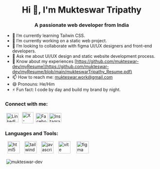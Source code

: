 <h1 align="center">Hi 👋, I'm Mukteswar Tripathy</h1>

<h3 align="center">A passionate web developer from India</h3>

- 🌱 I’m currently learning Tailwin CSS.
- 🔭 I’m currently working on a static web project.
- 👯 I’m looking to collaborate with figma UI/UX designers and front-end developers. 
- 💬 Ask me about UI/UX design and static website development process.
- 📄 Know about my experiences [https://github.com/mukteswar-dev/myResume](https://github.com/mukteswar-dev/myResume/blob/main/mukteswarTripathy_Resume.pdf)
- 📫 How to reach me: mukteswar.work@gmail.com
- 😄 Pronouns: He/Him
- ⚡ Fun fact: I code by day and build my brand by night.
<!-- - 🤔 I’m looking for help with improving my frontend skills, especially in advanced JavaScript. -->
<!--
**mukteswar-connect/mukteswar-connect** is a ✨ _special_ ✨ repository because its `README.md` (this file) appears on your GitHub profile.

Here are some ideas to get you started:

- 🔭 I’m currently working on ...
- 🌱 I’m currently learning ...
- 👯 I’m looking to collaborate on ...
- 🤔 I’m looking for help with ...
- 💬 Ask me about ...
- 📫 How to reach me: ...
- 😄 Pronouns: ...
- ⚡ Fun fact: ...
-->

<h3 align="left">Connect with me:</h3>
<a href="https://linkedin.com/in/mukteswar-dev" target="_blank"><img align="center" src="https://github.com/mukteswar-git/web/blob/dev/icons/social-media/linkedin-square-icon.svg" alt="LinkedIn - mukteswar-dev" height="30" width="40" hspace="4" /></a>
<a href="https://x.com/mukteswar_dev" target="_blank"><img align="center" src="https://github.com/mukteswar-git/web/blob/dev/icons/social-media/x-social-media-logo-icon.svg" alt="X - mukteswar_dev" height="37" width="37" hspace="4"/></a>
<a href="https://www.facebook.com/profile.php?id=61578039423848" target="_blank"><img align="center" src="https://github.com/mukteswar-git/web/blob/dev/icons/social-media/facebook-square-icon.svg" alt="Facebook - mukteswar_dev" height="30" width="40" /></a>
<a href="https://www.instagram.com/mukteswar_dev" target="_blank"><img align="center" src="https://github.com/mukteswar-git/web/blob/dev/icons/social-media/ig-instagram-icon.svg" alt="Instagram - mukteswar_dev" height="30" width="40"/></a>

<h3 align="left">Languages and Tools:</h3>
<p align="left"> &nbsp;
  <!-- HTML --> <a href="https://developer.mozilla.org/en-US/docs/Web/HTML" target="_blank" rel="noreferrer"><img src="https://cdn.jsdelivr.net/gh/devicons/devicon/icons/html5/html5-original.svg" alt="html5" width="40" height="40"/></a> &nbsp;&nbsp;
<!-- Tailwind CSS --> <a href="https://tailwindcss.com/" target="_blank" rel="noreferrer"><img src="https://www.vectorlogo.zone/logos/tailwindcss/tailwindcss-icon.svg" alt="tailwindcss" width="40" height="40"/></a> &nbsp;&nbsp;
<!-- JavaScript --> <a href="https://developer.mozilla.org/en-US/docs/Web/JavaScript" target="_blank" rel="noreferrer"><img src="https://cdn.jsdelivr.net/gh/devicons/devicon/icons/javascript/javascript-original.svg" alt="javascript" width="40" height="40"/></a> &nbsp;&nbsp;   
<!-- Vite --><a href="https://vitejs.dev/" target="_blank" rel="noreferrer"><img src="https://vitejs.dev/logo.svg" alt="vite" width="40" height="40" style="margin-right:4px;"/></a> &nbsp;&nbsp;
<!-- Figma --><a href="https://www.figma.com/" target="_blank" rel="noreferrer"><img src="https://cdn.jsdelivr.net/gh/devicons/devicon/icons/figma/figma-original.svg" alt="figma" width="40" height="40"/></a> 
</p>

<p>&nbsp;<img align="center" src="https://github-readme-stats.vercel.app/api?username=mukteswar-dev&show_icons=true&locale=en" alt="mukteswar-dev" /></p>
